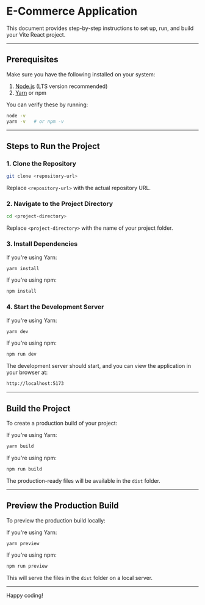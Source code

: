 # E-Commerce Application

This document provides step-by-step instructions to set up, run, and build your Vite React project.

---

## Prerequisites

Make sure you have the following installed on your system:

1. [Node.js](https://nodejs.org/) (LTS version recommended)
2. [Yarn](https://classic.yarnpkg.com/lang/en/docs/install/) or npm

You can verify these by running:

```bash
node -v
yarn -v   # or npm -v
```

---

## Steps to Run the Project

### 1. Clone the Repository

```bash
git clone <repository-url>
```

Replace `<repository-url>` with the actual repository URL.

### 2. Navigate to the Project Directory

```bash
cd <project-directory>
```

Replace `<project-directory>` with the name of your project folder.

### 3. Install Dependencies

If you're using Yarn:

```bash
yarn install
```

If you're using npm:

```bash
npm install
```

### 4. Start the Development Server

If you're using Yarn:

```bash
yarn dev
```

If you're using npm:

```bash
npm run dev
```

The development server should start, and you can view the application in your browser at:

```bash
http://localhost:5173
```

---

## Build the Project

To create a production build of your project:

If you're using Yarn:

```bash
yarn build
```

If you're using npm:

```bash
npm run build
```

The production-ready files will be available in the `dist` folder.

---

## Preview the Production Build

To preview the production build locally:

If you're using Yarn:

```bash
yarn preview
```

If you're using npm:

```bash
npm run preview
```

This will serve the files in the `dist` folder on a local server.

---

Happy coding!
